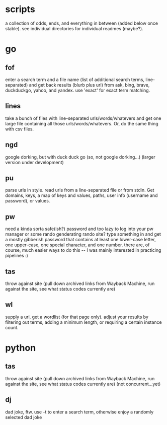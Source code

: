 # scripts
a collection of odds, ends, and everything in between (added below once stable). see individual directories for individual readmes (maybe?).

# go
## fof
enter a search term and a file name (list of additional search terms, line-separated) and get back results (blurb plus url) from ask, bing, brave, duckduckgo, yahoo, and yandex. use 'exact' for exact term matching.

## lines
take a bunch of files with line-separated urls/words/whatevers and get one large file containing all those urls/words/whatevers. Or, do the same thing with csv files.

## ngd
google dorking, but with duck duck go (so, not google dorking...)
(larger version under development)

## pu
parse urls in style. read urls from a line-separated file or from stdin. Get domains, keys, a map of keys and values, paths, user info (username and password), or values.

## pw
need a kinda sorta safe(ish?) password and too lazy to log into your pw manager or some rando genderating rando site? type something in and get a mostly gibberish password that contains at least one lower-case letter, one upper-case, one special character, and one number. there are, of course, much easier ways to do this -- I was mainly interested in practicing pipelines :)

## tas
throw against site (pull down archived links from Wayback Machine, run against the site, see what status codes currently are)

## wl
supply a url, get a wordlist (for that page only). adjust your results by filtering out terms, adding a minimum length, or requiring a certain instance count.

# python
## tas
throw against site (pull down archived links from Wayback Machine, run against the site, see what status codes currently are) (not concurrent...yet)

## dj
dad joke, ftw. use -t to enter a search term, otherwise enjoy a randomly selected dad joke